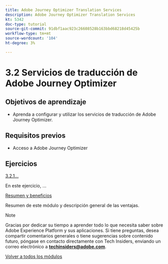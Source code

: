 ```yaml
---
title: Adobe Journey Optimizer Translation Services
description: Adobe Journey Optimizer Translation Services
kt: 5342
doc-type: tutorial
source-git-commit: 91dbf1aac923c26608528b163bbd68218d45425b
workflow-type: tm+mt
source-wordcount: '104'
ht-degree: 3%

---
```


# 3.2 Servicios de traducción de Adobe Journey Optimizer

## Objetivos de aprendizaje

- Aprenda a configurar y utilizar los servicios de traducción de Adobe Journey Optimizer.

## Requisitos previos

- Acceso a Adobe Journey Optimizer

## Ejercicios

[3.2.1...](./ex1.md)

En este ejercicio, ...

[Resumen y beneficios](./summary.md)

Resumen de este módulo y descripción general de las ventajas.

>[!NOTE]
>
>Gracias por dedicar su tiempo a aprender todo lo que necesita saber sobre Adobe Experience Platform y sus aplicaciones. Si tiene preguntas, desea compartir comentarios generales o tiene sugerencias sobre contenido futuro, póngase en contacto directamente con Tech Insiders, enviando un correo electrónico a **techinsiders@adobe.com**.

[Volver a todos los módulos](../../../overview.md)
